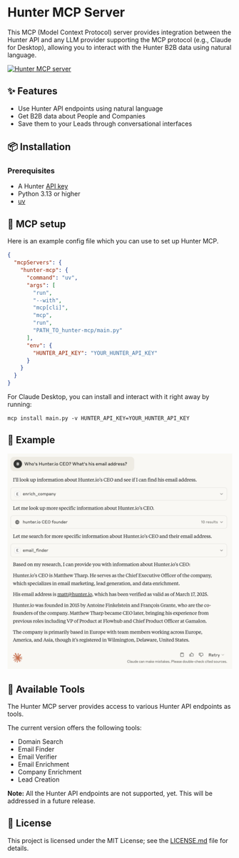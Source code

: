 # Hunter MCP Server

This MCP (Model Context Protocol) server provides integration between the Hunter API and any LLM provider supporting the MCP protocol (e.g., Claude for Desktop), allowing you to interact with the Hunter B2B data using natural language.

<a href="https://glama.ai/mcp/servers/@hunter-io/hunter-mcp">
  <img width="380" height="200" src="https://glama.ai/mcp/servers/@hunter-io/hunter-mcp/badge" alt="Hunter MCP server" />
</a>

## ✨ Features
- Use Hunter API endpoints using natural language
- Get B2B data about People and Companies
- Save them to your Leads through conversational interfaces

## 📦 Installation

### Prerequisites

- A Hunter [API key](https://hunter.io/api-keys)
- Python 3.13 or higher
- [uv](https://github.com/astral-sh/uv)

## 🔌 MCP setup
Here is an example config file which you can use to set up Hunter MCP.

```json
{
  "mcpServers": {
    "hunter-mcp": {
      "command": "uv",
      "args": [
        "run",
        "--with",
        "mcp[cli]",
        "mcp",
        "run",
        "PATH_TO_hunter-mcp/main.py"
      ],
      "env": {
        "HUNTER_API_KEY": "YOUR_HUNTER_API_KEY"
      }
    }
  }
}
```

For Claude Desktop, you can install and interact with it right away by running:
```
mcp install main.py -v HUNTER_API_KEY=YOUR_HUNTER_API_KEY
```

## 🔎 Example

![Hunter MCP in Claude Desktop](claude_desktop.png)

## 🚀 Available Tools

The Hunter MCP server provides access to various Hunter API endpoints as tools.

The current version offers the following tools:
- Domain Search
- Email Finder
- Email Verifier
- Email Enrichment
- Company Enrichment
- Lead Creation

**Note:** All the Hunter API endpoints are not supported, yet. This will be addressed in a future release.

## 🔑 License

This project is licensed under the MIT License; see the [LICENSE.md](https://github.com/hunter-io/hunter-mcp/blob/main/LICENSE.md) file for details.